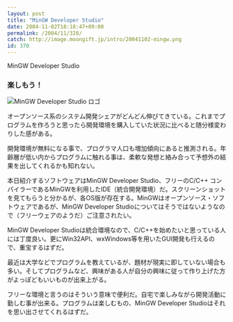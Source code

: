```yaml
---
layout: post
title: "MinGW Developer Studio"
date: 2004-11-02T18:18:47+09:00
permalink: /2004/11/328/
catch: http://image.moongift.jp/intro/20041102-mingw.png
id: 370
---
```

MinGW Developer Studio  
<!--more-->

### 楽しもう！
  

![MinGW Developer Studio ロゴ](http://image.moongift.jp/intro/20041102-mingw.png "MinGW Developer Studio ロゴ")

  

オープンソース系のシステム開発シェアがどんどん伸びてきている。これまでプログラムを作ろうと思ったら開発環境を購入していた状況に比べると随分様変わりした感がある。

  

開発環境が無料になる事で、プログラマ人口も増加傾向にあると推測される。年齢層が低い内からプログラムに触れる事は、柔軟な発想と絡み合って予想外の結果を出してくれるかも知れない。

  

本日紹介するソフトウェアはMinGW Developer Studio、フリーのC/C++ コンパイラーであるMinGWを利用したIDE（統合開発環境）だ。スクリーンショットを見てもらうと分かるが、各OS版が存在する。MinGWはオープンソース・ソフトウェアであるが、MinGW Developer Studioについてはそうではないようなので（フリーウェアのようだ）ご注意されたい。

  

MinGW Developer Studioは統合環境なので、C/C++を始めたいと思っている人には丁度良い。更にWin32API、wxWindows等を用いたGUI開発も行えるので、重宝するはずだ。

  

最近は大学などでプログラムを教えているが、題材が現実に即していない場合も多い。そしてプログラムなど、興味がある人が自分の興味に従って作り上げた方がよっぽどもいいものが出来上がる。

  

フリーな環境と言うのはそういう意味で便利だ。自宅で楽しみながら開発活動に勤しむ事が出来る。プログラムは楽しむもの、MinGW Developer Studioはそれを思い出させてくれるはずだ。

